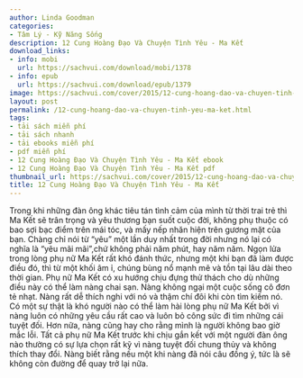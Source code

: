 ```yaml
---
author: Linda Goodman
categories:
- Tâm Lý - Kỹ Năng Sống
description: 12 Cung Hoàng Đạo Và Chuyện Tình Yêu - Ma Kết
download_links:
- info: mobi
  url: https://sachvui.com/download/mobi/1378
- info: epub
  url: https://sachvui.com/download/epub/1379
image: https://sachvui.com/cover/2015/12-cung-hoang-dao-va-chuyen-tinh-yeu-ma-ket.jpg
layout: post
permalink: /12-cung-hoang-dao-va-chuyen-tinh-yeu-ma-ket.html
tags:
- tải sách miễn phí
- tải sách nhanh
- tải ebooks miễn phí
- pdf miễn phí
- 12 Cung Hoàng Đạo Và Chuyện Tình Yêu - Ma Kết ebook
- 12 Cung Hoàng Đạo Và Chuyện Tình Yêu - Ma Kết pdf
thumbnail_url: https://sachvui.com/cover/2015/12-cung-hoang-dao-va-chuyen-tinh-yeu-ma-ket.jpg
title: 12 Cung Hoàng Đạo Và Chuyện Tình Yêu - Ma Kết
---
```


 <div class="item-desc text-justify"> Trong khi những đàn ông khác tiêu tán tình cảm của mình từ thời trai trẻ thì Ma Kết sẽ trân trọng và yêu thương bạn suốt cuộc đời, không phụ thuộc có bao sợi bạc điểm trên mái tóc, và mấy nếp nhăn hiện trên gương mặt của bạn. Chàng chỉ nói từ “yêu” một lần duy nhất trong đời nhưng nó lại có nghĩa là “yêu mãi mãi”,chứ không phải năm phút, hay năm năm. Ngọn lửa trong lòng phụ nữ Ma Kết rất khó đánh thức, nhưng một khi bạn đã làm được điều đó, thì từ một khối âm ỉ, chúng bùng nổ mạnh mẽ và tồn tại lâu dài theo thời gian. Phụ nữ Ma Kết có xu hướng chịu đựng thử thách cho dù những điều này có thể làm nàng chai sạn. Nàng không ngại một cuộc sống cô đơn tẻ nhạt. Nàng rất dễ thích nghi với nó và thậm chí đôi khi còn tìm kiếm nó. Có một sự thật là khó người nào có thể làm hài lòng phụ nữ Ma Kết bởi vì nàng luôn có những yêu cầu rất cao và luôn bỏ công sức đi tìm những cái tuyệt đối. Hơn nữa, nàng cũng hay cho rằng mình là người không bao giờ mắc lỗi. Tất cả phụ nữ Ma Kết trước khi chịu gắn kết với một người đàn ông nào thường có sự lựa chọn rất kỹ vì nàng tuyệt đối chung thủy và không thích thay đổi. Nàng biết rằng nếu một khi nàng đã nói câu đồng ý, tức là sẽ không còn đường để quay trở lại nữa. </div>